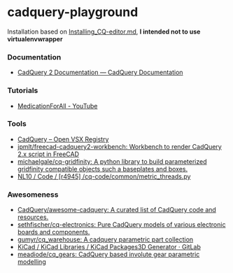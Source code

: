 cadquery-playground
===================
Installation based on [Installing_CQ-editor.md](https://gist.github.com/medicationforall/531220b892661d501de484e6df64fb20), **I intended not to use virtualenvwrapper**

### Documentation
- [CadQuery 2 Documentation — CadQuery Documentation](https://cadquery.readthedocs.io/en/latest/)

### Tutorials
- [MedicationForAll - YouTube](https://www.youtube.com/@MedicationForAll)

### Tools
- [CadQuery – Open VSX Registry](https://open-vsx.org/extension/roipoussiere/cadquery)
- [jpmlt/freecad-cadquery2-workbench: Workbench to render CadQuery 2.x script in FreeCAD](https://github.com/jpmlt/freecad-cadquery2-workbench)
- [michaelgale/cq-gridfinity: A python library to build parameterized gridfinity compatible objects such a baseplates and boxes.](https://github.com/michaelgale/cq-gridfinity)
- [NL10 / Code / [r4945] /cq-code/common/metric_threads.py](https://sourceforge.net/p/nl10/code/HEAD/tree/cq-code/common/metric_threads.py)

### Awesomeness
- [CadQuery/awesome-cadquery: A curated list of CadQuery code and resources.](https://github.com/CadQuery/awesome-cadquery)
- [sethfischer/cq-electronics: Pure CadQuery models of various electronic boards and components.](https://github.com/sethfischer/cq-electronics)
- [gumyr/cq_warehouse: A cadquery parametric part collection](https://github.com/gumyr/cq_warehouse)
- [KiCad / KiCad Libraries / KiCad Packages3D Generator · GitLab](https://gitlab.com/kicad/libraries/kicad-packages3D-generator)
- [meadiode/cq_gears: CadQuery based involute gear parametric modelling](https://github.com/meadiode/cq_gears)
